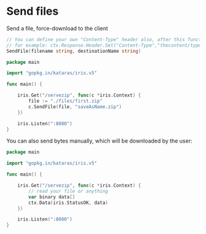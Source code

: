 # Send files

Send a file, force-download to the client

```go
// You can define your own "Content-Type" header also, after this function call
// for example: ctx.Response.Header.Set("Content-Type","thecontent/type")
SendFile(filename string, destinationName string)
```

```go
package main

import "gopkg.in/kataras/iris.v5"

func main() {

    iris.Get("/servezip", func(c *iris.Context) {
        file := "./files/first.zip"
        c.SendFile(file, "saveAsName.zip")
    })

    iris.Listen(":8080")
}
```



You can also send bytes manually, which will be downloaded by the user:

```go
package main

import "gopkg.in/kataras/iris.v5"

func main() {

    iris.Get("/servezip", func(c *iris.Context) {
        // read your file or anything
        var binary data[]
        ctx.Data(iris.StatusOK, data)
    })

    iris.Listen(":8080")
}

```